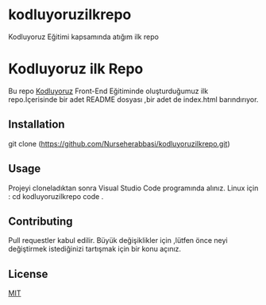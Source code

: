 # kodluyoruzilkrepo

Kodluyoruz Eğitimi kapsamında atığım ilk repo


# Kodluyoruz ilk Repo

Bu repo [Kodluyoruz](https://kodluyoruz.org/) Front-End Eğitiminde oluşturduğumuz ilk repo.İçerisinde bir adet README dosyası ,bir adet de index.html barındırıyor.


## Installation

git clone (https://github.com/Nurseherabbasi/kodluyoruzilkrepo.git)


## Usage 

Projeyi cloneladıktan sonra Visual Studio Code programında alınız. 
Linux için :
cd kodluyoruzilkrepo code .

## Contributing

Pull requestler kabul edilir. Büyük değişiklikler için ,lütfen önce neyi değiştirmek istediğinizi tartışmak için bir konu açınız.

## License 
[MIT](https://choosealicense.com/licenses/mit/)






